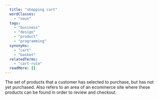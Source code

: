 ```yaml
---
  title: "shopping cart"
  wordClasses:
    - "noun"
  tags:
    - "business"
    - "design"
    - "product"
    - "programming"
  synonyms:
    - "cart"
    - "basket"
  relatedTerms:
    - "cart-rule"
  readMore: []
---
```

The set of products that a customer has selected to purchase, but has not yet purchased. Also refers to an area of an ecommerce site where these products can be found in order to review and checkout.
